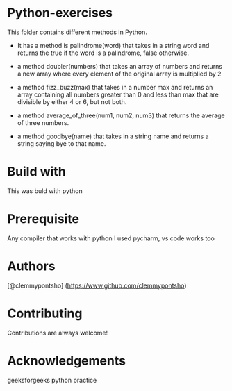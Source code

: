 # Python-exercises
This folder contains different methods in Python.
 
* It has a method is palindrome(word) that takes in a string word and returns the true if the word is a
palindrome, false otherwise.

* a method doubler(numbers) that takes an array of numbers and returns a new array where every element of the original array is multiplied by 2

* a method fizz_buzz(max) that takes in a number max and returns an array containing all numbers greater than 0 and less than max that are divisible by either 4 or 6, but not both.

* a method average_of_three(num1, num2, num3) that returns the average of three numbers.

* a method goodbye(name) that takes in a string name and returns a string saying bye to that name.

# Build with

This was buld with python

# Prerequisite

Any compiler that works with python I used pycharm, vs code works too

# Authors

[@clemmypontsho] (https://www.github.com/clemmypontsho)

# Contributing

Contributions are always welcome!


# Acknowledgements

geeksforgeeks python practice
